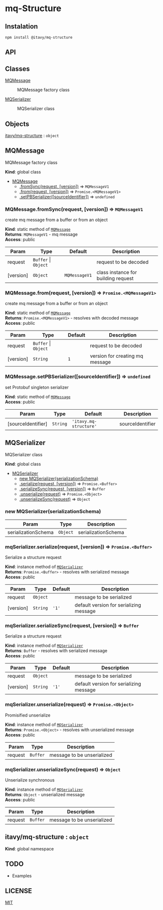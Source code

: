 # mq-Structure

## Instalation

```
npm install @itavy/mq-structure
```

## API
## Classes

<dl>
<dt><a href="#MQMessage">MQMessage</a></dt>
<dd><p>MQMessage factory class</p>
</dd>
<dt><a href="#MQSerializer">MQSerializer</a></dt>
<dd><p>MQSerializer class</p>
</dd>
</dl>

## Objects

<dl>
<dt><a href="#itavy/mq-structure">itavy/mq-structure</a> : <code>object</code></dt>
<dd></dd>
</dl>

<a name="MQMessage"></a>

## MQMessage
MQMessage factory class

**Kind**: global class  

* [MQMessage](#MQMessage)
    * [.fromSync(request, [version])](#MQMessage.fromSync) ⇒ <code>MQMessageV1</code>
    * [.from(request, [version])](#MQMessage.from) ⇒ <code>Promise.&lt;MQMessageV1&gt;</code>
    * [.setPBSerializer([sourceIdentifier])](#MQMessage.setPBSerializer) ⇒ <code>undefined</code>

<a name="MQMessage.fromSync"></a>

### MQMessage.fromSync(request, [version]) ⇒ <code>MQMessageV1</code>
create mq message from a buffer or from an object

**Kind**: static method of [<code>MQMessage</code>](#MQMessage)  
**Returns**: <code>MQMessageV1</code> - mq message  
**Access**: public  

| Param | Type | Default | Description |
| --- | --- | --- | --- |
| request | <code>Buffer</code> \| <code>Object</code> |  | request to be decoded |
| [version] | <code>Object</code> | <code>MQMessageV1</code> | class instance for building request |

<a name="MQMessage.from"></a>

### MQMessage.from(request, [version]) ⇒ <code>Promise.&lt;MQMessageV1&gt;</code>
create mq message from a buffer or from an object

**Kind**: static method of [<code>MQMessage</code>](#MQMessage)  
**Returns**: <code>Promise.&lt;MQMessageV1&gt;</code> - resolves with decoded message  
**Access**: public  

| Param | Type | Default | Description |
| --- | --- | --- | --- |
| request | <code>Buffer</code> \| <code>Object</code> |  | request to be decoded |
| [version] | <code>String</code> | <code>1</code> | version for creating mq message |

<a name="MQMessage.setPBSerializer"></a>

### MQMessage.setPBSerializer([sourceIdentifier]) ⇒ <code>undefined</code>
set Protobuf singleton serializer

**Kind**: static method of [<code>MQMessage</code>](#MQMessage)  
**Access**: public  

| Param | Type | Default | Description |
| --- | --- | --- | --- |
| [sourceIdentifier] | <code>String</code> | <code>&#x27;itavy.mq-structure&#x27;</code> | sourceIdentifier |

<a name="MQSerializer"></a>

## MQSerializer
MQSerializer class

**Kind**: global class  

* [MQSerializer](#MQSerializer)
    * [new MQSerializer(serializationSchema)](#new_MQSerializer_new)
    * [.serialize(request, [version])](#MQSerializer+serialize) ⇒ <code>Promise.&lt;Buffer&gt;</code>
    * [.serializeSync(request, [version])](#MQSerializer+serializeSync) ⇒ <code>Buffer</code>
    * [.unserialize(request)](#MQSerializer+unserialize) ⇒ <code>Promise.&lt;Object&gt;</code>
    * [.unserializeSync(request)](#MQSerializer+unserializeSync) ⇒ <code>Object</code>

<a name="new_MQSerializer_new"></a>

### new MQSerializer(serializationSchema)

| Param | Type | Description |
| --- | --- | --- |
| serializationSchema | <code>Object</code> | serializationSchema |

<a name="MQSerializer+serialize"></a>

### mqSerializer.serialize(request, [version]) ⇒ <code>Promise.&lt;Buffer&gt;</code>
Serialize a structure request

**Kind**: instance method of [<code>MQSerializer</code>](#MQSerializer)  
**Returns**: <code>Promise.&lt;Buffer&gt;</code> - resolves with serialized message  
**Access**: public  

| Param | Type | Default | Description |
| --- | --- | --- | --- |
| request | <code>Object</code> |  | message to be serialized |
| [version] | <code>String</code> | <code>&#x27;1&#x27;</code> | default version for serializing message |

<a name="MQSerializer+serializeSync"></a>

### mqSerializer.serializeSync(request, [version]) ⇒ <code>Buffer</code>
Serialize a structure request

**Kind**: instance method of [<code>MQSerializer</code>](#MQSerializer)  
**Returns**: <code>Buffer</code> - resolves with serialized message  
**Access**: public  

| Param | Type | Default | Description |
| --- | --- | --- | --- |
| request | <code>Object</code> |  | message to be serialized |
| [version] | <code>String</code> | <code>&#x27;1&#x27;</code> | default version for serializing message |

<a name="MQSerializer+unserialize"></a>

### mqSerializer.unserialize(request) ⇒ <code>Promise.&lt;Object&gt;</code>
Promisified unserialize

**Kind**: instance method of [<code>MQSerializer</code>](#MQSerializer)  
**Returns**: <code>Promise.&lt;Object&gt;</code> - resolves with unserialized message  
**Access**: public  

| Param | Type | Description |
| --- | --- | --- |
| request | <code>Buffer</code> | message to be unserialized |

<a name="MQSerializer+unserializeSync"></a>

### mqSerializer.unserializeSync(request) ⇒ <code>Object</code>
Unserialize synchronous

**Kind**: instance method of [<code>MQSerializer</code>](#MQSerializer)  
**Returns**: <code>Object</code> - unserialized message  
**Access**: public  

| Param | Type | Description |
| --- | --- | --- |
| request | <code>Buffer</code> | message to be unserialized |

<a name="itavy/mq-structure"></a>

## itavy/mq-structure : <code>object</code>
**Kind**: global namespace  

## TODO

* Examples

## LICENSE

[MIT](https://github.com/itavy/mq-structure/blob/master/LICENSE.md)
